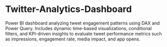 # Twitter-Analytics-Dashboard
Power BI dashboard analyzing tweet engagement patterns using DAX and Power Query. Includes dynamic time-based visualizations, conditional filters, and KPI-driven insights to evaluate tweet performance metrics such as impressions, engagement rate, media impact, and app opens.
